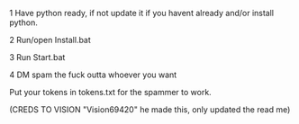 1 Have python ready, if not update it if you havent already and/or install python.

2 Run/open Install.bat

3 Run Start.bat

4 DM spam the fuck outta whoever you want

Put your tokens in tokens.txt for the spammer to work.

(CREDS TO VISION "Vision69420" he made this, only updated the read me)

